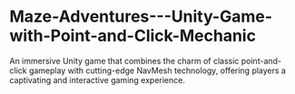 # Maze-Adventures---Unity-Game-with-Point-and-Click-Mechanic
An immersive Unity game that combines the charm of classic point-and-click gameplay with cutting-edge NavMesh technology, offering players a captivating and interactive gaming experience.
